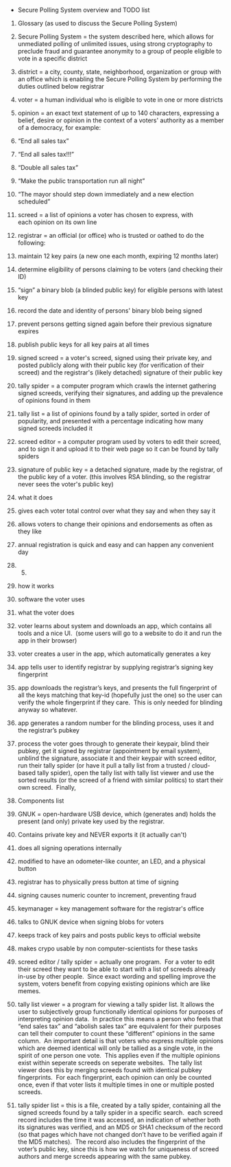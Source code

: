 -   Secure Polling System overview and TODO list

1.  Glossary (as used to discuss the Secure Polling System)

1.  Secure Polling System = the system described here, which allows for
    unmediated polling of unlimited issues, using strong cryptography to
    preclude fraud and guarantee anonymity to a group of people eligible
    to vote in a specific district
2.  district = a city, county, state, neighborhood, organization or
    group with an office which is enabling the Secure Polling System by
    performing the duties outlined below registrar
3.  voter = a human individual who is eligible to vote in one or
    more districts
4.  opinion = an exact text statement of up to 140 characters,
    expressing a belief, desire or opinion in the context of a voters'
    authority as a member of a democracy, for example:

1.  “End all sales tax”
2.  “End all sales tax!!!”
3.  “Double all sales tax”
4.  “Make the public transportation run all night”
5.  “The mayor should step down immediately and a new election
    scheduled”

5.  screed = a list of opinions a voter has chosen to express, with
    each opinion on its own line
6.  registrar = an official (or office) who is trusted or oathed to do
    the following:

1.  maintain 12 key pairs (a new one each month, expiring 12 months
    later)
2.  determine eligibility of persons claiming to be voters (and checking
    their ID)
3.  “sign” a binary blob (a blinded public key) for eligible persons
    with latest key
4.  record the date and identity of persons' binary blob being signed
5.  prevent persons getting signed again before their previous signature
    expires
6.  publish public keys for all key pairs at all times

7.  signed screed = a voter's screed, signed using their private key,
    and posted publicly along with their public key (for verification of
    their screed) and the registrar's (likely detached) signature of
    their public key
8.  tally spider = a computer program which crawls the internet
    gathering signed screeds, verifying their signatures, and adding up
    the prevalence of opinions found in them
9.  tally list = a list of opinions found by a tally spider, sorted in
    order of popularity, and presented with a percentage indicating how
    many signed screeds included it
10. screed editor = a computer program used by voters to edit their
    screed, and to sign it and upload it to their web page so it can be
    found by tally spiders
11. signature of public key = a detached signature, made by the
    registrar, of the public key of a voter. (this involves RSA
    blinding, so the registrar never sees the voter's public key)

2.  what it does

1.  gives each voter total control over what they say and when they say
    it
2.  allows voters to change their opinions and endorsements as often as
    they like
3.  annual registration is quick and easy and can happen any convenient
    day
4.  5.   

3.  how it works

1.  software the voter uses

4.  what the voter does

1.  voter learns about system and downloads an app, which contains all
    tools and a nice UI.  (some users will go to a website to do it and
    run the app in their browser)
2.  voter creates a user in the app, which automatically generates a key
3.  app tells user to identify registrar by supplying registrar’s
    signing key fingerprint
4.  app downloads the registrar’s keys, and presents the full
    fingerprint of all the keys matching that key-id (hopefully just the
    one) so the user can verify the whole fingerprint if they care.
     This is only needed for blinding anyway so whatever.
5.  app generates a random number for the blinding process, uses it and
    the registrar’s pubkey
6.  process the voter goes through to generate their keypair, blind
    their pubkey, get it signed by registrar (appointment by email
    system), unblind the signature, associate it and their keypair with
    screed editor, run their tally spider (or have it pull a tally
    list from a trusted / cloud-based tally spider), open the tally list
    with tally list viewer and use the sorted results (or the screed of
    a friend with similar politics) to start their own screed.  Finally,

5.  Components list

1.  GNUK = open-hardware USB device, which (generates and) holds the
    present (and only) private key used by the registrar.

1.  Contains private key and NEVER exports it (it actually can't)
2.  does all signing operations internally
3.  modified to have an odometer-like counter, an LED, and a physical
    button
4.  registrar has to physically press button at time of signing
5.  signing causes numeric counter to increment, preventing fraud

2.  keymanager = key management software for the registrar's office

1.  talks to GNUK device when signing blobs for voters
2.  keeps track of key pairs and posts public keys to official website
3.  makes crypo usable by non computer-scientists for these tasks

3.  screed editor / tally spider = actually one program.  For a voter to
    edit their screed they want to be able to start with a list of
    screeds already in-use by other people.  Since exact wording and
    spelling improve the system, voters benefit from copying existing
    opinions which are like memes.
4.  tally list viewer = a program for viewing a tally spider list.
    It allows the user to subjectively group functionally identical
    opinions for purposes of interpreting opinion data.  In practice
    this means a person who feels that “end sales tax” and “abolish
    sales tax” are equivalent for their purposes can tell their computer
    to count these “different” opinions in the same column.  An
    important detail is that voters who express multiple opinions which
    are deemed identical will only be tallied as a single vote, in the
    spirit of one person one vote.  This applies even if the multiple
    opinions exist within seperate screeds on seperate websites.  The
    tally list viewer does this by merging screeds found with identical
    pubkey fingerprints.  For each fingerprint, each opinion can only be
    counted once, even if that voter lists it multiple times in one or
    multiple posted screeds.
5.  tally spider list = this is a file, created by a tally spider,
    containing all the signed screeds found by a tally spider in a
    specific search.  each screed record includes the time it was
    accessed, an indication of whether both its signatures was verified,
    and an MD5 or SHA1 checksum of the record (so that pages which have
    not changed don’t have to be verified again if the MD5 matches).
     The record also includes the fingerprint of the voter’s public key,
    since this is how we watch for uniqueness of screed authors and
    merge screeds appearing with the same pubkey.

